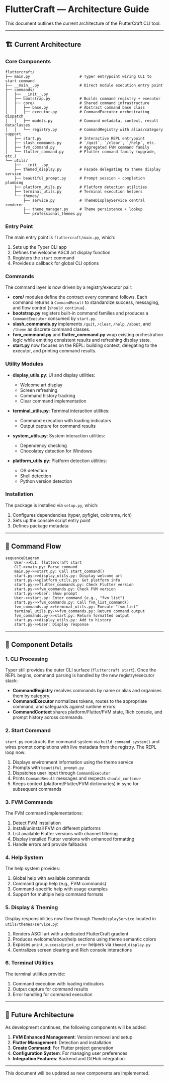 # FlutterCraft — Architecture Guide

This document outlines the current architecture of the FlutterCraft CLI tool.

---

## 🏗️ Current Architecture

### Core Components

```
fluttercraft/
├── main.py                      # Typer entrypoint wiring CLI to start command
├── __main__.py                  # Direct module execution entry point
├── commands/
│   ├── __init__.py
│   ├── bootstrap.py             # Builds command registry + executor
│   ├── core/                    # Shared command infrastructure
│   │   ├── base.py              # Abstract command base class
│   │   ├── executor.py          # CommandExecutor orchestrating dispatch
│   │   ├── models.py            # Command metadata, context, result dataclasses
│   │   └── registry.py          # CommandRegistry with alias/category support
│   ├── start.py                 # Interactive REPL entrypoint
│   ├── slash_commands.py        # `/quit`, `/clear`, `/help`, etc.
│   ├── fvm_command.py           # Aggregated FVM command family
│   └── flutter_command.py       # Flutter command family (upgrade, etc.)
└── utils/
    ├── __init__.py
    ├── themed_display.py        # Facade delegating to theme display service
    ├── beautiful_prompt.py      # Prompt session + completion plumbing
    ├── platform_utils.py        # Platform detection utilities
    ├── terminal_utils.py        # Terminal execution helpers
    └── themes/
        ├── service.py           # ThemeDisplayService central renderer
        ├── theme_manager.py     # Theme persistence + lookup
        └── professional_themes.py
```

### Entry Point

The main entry point is `fluttercraft/main.py`, which:
1. Sets up the Typer CLI app
2. Defines the welcome ASCII art display function
3. Registers the `start` command
4. Provides a callback for global CLI options

### Commands

The command layer is now driven by a registry/executor pair:

- **core/** modules define the contract every command follows. Each command returns a `CommandResult` to standardize success, messaging, and flow control (`should_continue`).
- **bootstrap.py** registers built-in command families and produces a `CommandExecutor` consumed by `start.py`.
- **slash_commands.py** implements `/quit`, `/clear`, `/help`, `/about`, and `/theme` as discrete command classes.
- **fvm_command.py** and **flutter_command.py** wrap existing orchestration logic while emitting consistent results and refreshing display state.
- **start.py** now focuses on the REPL: building context, delegating to the executor, and printing command results.

### Utility Modules

- **display_utils.py**: UI and display utilities:
  - Welcome art display
  - Screen refreshing
  - Command history tracking
  - Clear command implementation

- **terminal_utils.py**: Terminal interaction utilities:
  - Command execution with loading indicators
  - Output capture for command results

- **system_utils.py**: System interaction utilities:
  - Dependency checking
  - Chocolatey detection for Windows

- **platform_utils.py**: Platform detection utilities:
  - OS detection
  - Shell detection
  - Python version detection

### Installation

The package is installed via `setup.py`, which:
1. Configures dependencies (typer, pyfiglet, colorama, rich)
2. Sets up the console script entry point
3. Defines package metadata

---

## 🔄 Command Flow

```mermaid
sequenceDiagram
    User->>CLI: fluttercraft start
    CLI->>main.py: Parse command
    main.py->>start.py: Call start_command()
    start.py->>display_utils.py: Display welcome art
    start.py->>platform_utils.py: Get platform info
    start.py->>flutter_commands.py: Check Flutter version
    start.py->>fvm_commands.py: Check FVM version
    start.py->>User: Show prompt
    User->>start.py: Enter command (e.g., "fvm list")
    start.py->>fvm_commands.py: Call fvm_list_command()
    fvm_commands.py->>terminal_utils.py: Execute "fvm list"
    terminal_utils.py->>fvm_commands.py: Return command output
    fvm_commands.py->>start.py: Return formatted output
    start.py->>display_utils.py: Add to history
    start.py->>User: Display response
```

---

## 🧩 Component Details

### 1. CLI Processing

Typer still provides the outer CLI surface (`fluttercraft start`). Once the REPL begins, command parsing is handled by the new registry/executor stack:
- **CommandRegistry** resolves commands by name or alias and organises them by category.
- **CommandExecutor** normalizes tokens, routes to the appropriate command, and safeguards against runtime errors.
- **CommandContext** shares platform/Flutter/FVM state, Rich console, and prompt history across commands.

### 2. Start Command

`start.py` constructs the command system via `build_command_system()` and wires prompt completions with live metadata from the registry. The REPL loop now:
1. Displays environment information using the theme service
2. Prompts with `beautiful_prompt.py`
3. Dispatches user input through `CommandExecutor`
4. Prints `CommandResult` messages and respects `should_continue`
5. Keeps context (platform/Flutter/FVM dictionaries) in sync for subsequent commands

### 3. FVM Commands

The FVM command implementations:
1. Detect FVM installation
2. Install/uninstall FVM on different platforms
3. List available Flutter versions with channel filtering
4. Display installed Flutter versions with enhanced formatting
5. Handle errors and provide fallbacks

### 4. Help System

The help system provides:
1. Global help with available commands
2. Command group help (e.g., FVM commands)
3. Command-specific help with usage examples
4. Support for multiple help command formats

### 5. Display & Theming

Display responsibilities now flow through `ThemeDisplayService` located in `utils/themes/service.py`:
1. Renders ASCII art with a dedicated FlutterCraft gradient
2. Produces welcome/about/help sections using theme semantic colors
3. Exposes `print_success`/`print_error` helpers via `themed_display.py`
4. Centralizes screen clearing and Rich console interactions

### 6. Terminal Utilities

The terminal utilities provide:
1. Command execution with loading indicators
2. Output capture for command results
3. Error handling for command execution

---

## 🔮 Future Architecture

As development continues, the following components will be added:

1. **FVM Enhanced Management**: Version removal and setup
2. **Flutter Management**: Detection and installation
3. **Create Command**: For Flutter project generation
4. **Configuration System**: For managing user preferences
5. **Integration Features**: Backend and GitHub integration

---

This document will be updated as new components are implemented.
